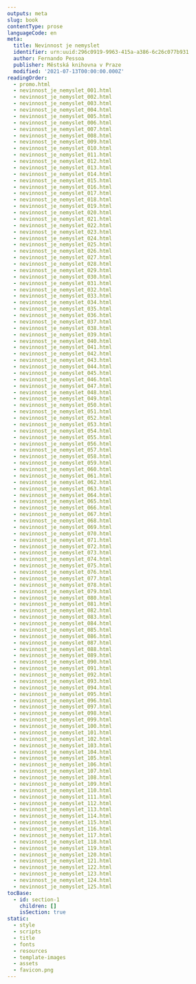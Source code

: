 ```yaml
---
outputs: meta
slug: book
contentType: prose
languageCode: en
meta:
  title: Nevinnost je nemyslet
  identifier: urn:uuid:296c0919-9963-415a-a386-6c26c077b931
  author: Fernando Pessoa
  publisher: Městská knihovna v Praze
  modified: '2021-07-13T00:00:00.000Z'
readingOrder:
  - promo.html
  - nevinnost_je_nemyslet_001.html
  - nevinnost_je_nemyslet_002.html
  - nevinnost_je_nemyslet_003.html
  - nevinnost_je_nemyslet_004.html
  - nevinnost_je_nemyslet_005.html
  - nevinnost_je_nemyslet_006.html
  - nevinnost_je_nemyslet_007.html
  - nevinnost_je_nemyslet_008.html
  - nevinnost_je_nemyslet_009.html
  - nevinnost_je_nemyslet_010.html
  - nevinnost_je_nemyslet_011.html
  - nevinnost_je_nemyslet_012.html
  - nevinnost_je_nemyslet_013.html
  - nevinnost_je_nemyslet_014.html
  - nevinnost_je_nemyslet_015.html
  - nevinnost_je_nemyslet_016.html
  - nevinnost_je_nemyslet_017.html
  - nevinnost_je_nemyslet_018.html
  - nevinnost_je_nemyslet_019.html
  - nevinnost_je_nemyslet_020.html
  - nevinnost_je_nemyslet_021.html
  - nevinnost_je_nemyslet_022.html
  - nevinnost_je_nemyslet_023.html
  - nevinnost_je_nemyslet_024.html
  - nevinnost_je_nemyslet_025.html
  - nevinnost_je_nemyslet_026.html
  - nevinnost_je_nemyslet_027.html
  - nevinnost_je_nemyslet_028.html
  - nevinnost_je_nemyslet_029.html
  - nevinnost_je_nemyslet_030.html
  - nevinnost_je_nemyslet_031.html
  - nevinnost_je_nemyslet_032.html
  - nevinnost_je_nemyslet_033.html
  - nevinnost_je_nemyslet_034.html
  - nevinnost_je_nemyslet_035.html
  - nevinnost_je_nemyslet_036.html
  - nevinnost_je_nemyslet_037.html
  - nevinnost_je_nemyslet_038.html
  - nevinnost_je_nemyslet_039.html
  - nevinnost_je_nemyslet_040.html
  - nevinnost_je_nemyslet_041.html
  - nevinnost_je_nemyslet_042.html
  - nevinnost_je_nemyslet_043.html
  - nevinnost_je_nemyslet_044.html
  - nevinnost_je_nemyslet_045.html
  - nevinnost_je_nemyslet_046.html
  - nevinnost_je_nemyslet_047.html
  - nevinnost_je_nemyslet_048.html
  - nevinnost_je_nemyslet_049.html
  - nevinnost_je_nemyslet_050.html
  - nevinnost_je_nemyslet_051.html
  - nevinnost_je_nemyslet_052.html
  - nevinnost_je_nemyslet_053.html
  - nevinnost_je_nemyslet_054.html
  - nevinnost_je_nemyslet_055.html
  - nevinnost_je_nemyslet_056.html
  - nevinnost_je_nemyslet_057.html
  - nevinnost_je_nemyslet_058.html
  - nevinnost_je_nemyslet_059.html
  - nevinnost_je_nemyslet_060.html
  - nevinnost_je_nemyslet_061.html
  - nevinnost_je_nemyslet_062.html
  - nevinnost_je_nemyslet_063.html
  - nevinnost_je_nemyslet_064.html
  - nevinnost_je_nemyslet_065.html
  - nevinnost_je_nemyslet_066.html
  - nevinnost_je_nemyslet_067.html
  - nevinnost_je_nemyslet_068.html
  - nevinnost_je_nemyslet_069.html
  - nevinnost_je_nemyslet_070.html
  - nevinnost_je_nemyslet_071.html
  - nevinnost_je_nemyslet_072.html
  - nevinnost_je_nemyslet_073.html
  - nevinnost_je_nemyslet_074.html
  - nevinnost_je_nemyslet_075.html
  - nevinnost_je_nemyslet_076.html
  - nevinnost_je_nemyslet_077.html
  - nevinnost_je_nemyslet_078.html
  - nevinnost_je_nemyslet_079.html
  - nevinnost_je_nemyslet_080.html
  - nevinnost_je_nemyslet_081.html
  - nevinnost_je_nemyslet_082.html
  - nevinnost_je_nemyslet_083.html
  - nevinnost_je_nemyslet_084.html
  - nevinnost_je_nemyslet_085.html
  - nevinnost_je_nemyslet_086.html
  - nevinnost_je_nemyslet_087.html
  - nevinnost_je_nemyslet_088.html
  - nevinnost_je_nemyslet_089.html
  - nevinnost_je_nemyslet_090.html
  - nevinnost_je_nemyslet_091.html
  - nevinnost_je_nemyslet_092.html
  - nevinnost_je_nemyslet_093.html
  - nevinnost_je_nemyslet_094.html
  - nevinnost_je_nemyslet_095.html
  - nevinnost_je_nemyslet_096.html
  - nevinnost_je_nemyslet_097.html
  - nevinnost_je_nemyslet_098.html
  - nevinnost_je_nemyslet_099.html
  - nevinnost_je_nemyslet_100.html
  - nevinnost_je_nemyslet_101.html
  - nevinnost_je_nemyslet_102.html
  - nevinnost_je_nemyslet_103.html
  - nevinnost_je_nemyslet_104.html
  - nevinnost_je_nemyslet_105.html
  - nevinnost_je_nemyslet_106.html
  - nevinnost_je_nemyslet_107.html
  - nevinnost_je_nemyslet_108.html
  - nevinnost_je_nemyslet_109.html
  - nevinnost_je_nemyslet_110.html
  - nevinnost_je_nemyslet_111.html
  - nevinnost_je_nemyslet_112.html
  - nevinnost_je_nemyslet_113.html
  - nevinnost_je_nemyslet_114.html
  - nevinnost_je_nemyslet_115.html
  - nevinnost_je_nemyslet_116.html
  - nevinnost_je_nemyslet_117.html
  - nevinnost_je_nemyslet_118.html
  - nevinnost_je_nemyslet_119.html
  - nevinnost_je_nemyslet_120.html
  - nevinnost_je_nemyslet_121.html
  - nevinnost_je_nemyslet_122.html
  - nevinnost_je_nemyslet_123.html
  - nevinnost_je_nemyslet_124.html
  - nevinnost_je_nemyslet_125.html
tocBase:
  - id: section-1
    children: []
    isSection: true
static:
  - style
  - scripts
  - title
  - fonts
  - resources
  - template-images
  - assets
  - favicon.png
---
```


